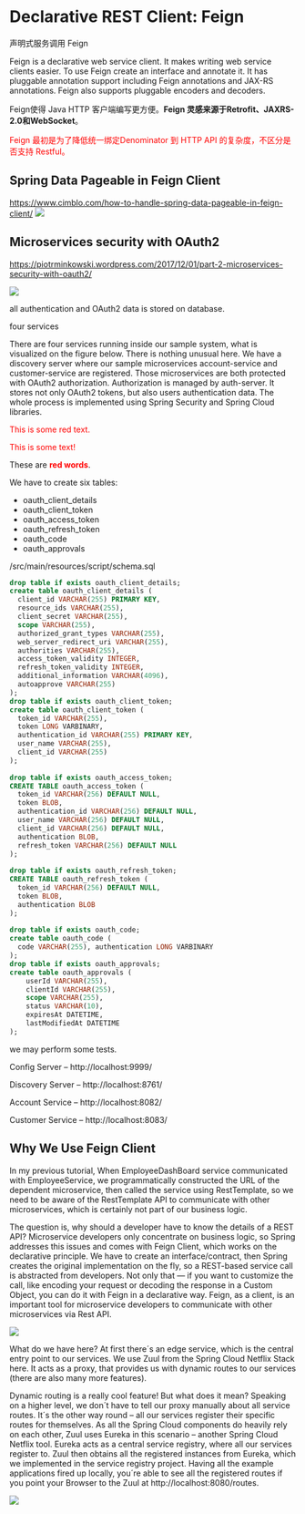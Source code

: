 
# Declarative REST Client: Feign
声明式服务调用 Feign

Feign is a declarative web service client. It makes writing web service clients easier. To use Feign create an interface and annotate it. It has pluggable annotation support including Feign annotations and JAX-RS annotations. Feign also supports pluggable encoders and decoders.

Feign使得 Java HTTP 客户端编写更方便。**Feign 灵感来源于Retrofit、JAXRS-2.0和WebSocket**。

<font color="red">Feign 最初是为了降低统一绑定Denominator 到 HTTP API 的复杂度，不区分是否支持 Restful。</font>



## Spring Data Pageable in Feign Client

https://www.cimblo.com/how-to-handle-spring-data-pageable-in-feign-client/
![](https://i2.wp.com/cimblo.com/wp-content/uploads/2018/08/How-To-Handle-Spring-Data-Pageable-in-Feign-Client.png)

## 



## Microservices security with OAuth2

https://piotrminkowski.wordpress.com/2017/12/01/part-2-microservices-security-with-oauth2/

![](https://piotrminkowski.files.wordpress.com/2017/12/oauth2-1.png)

all authentication and OAuth2 data is stored on database.

four services
 
 There are four services running inside our sample system, what is visualized on the figure below. There is nothing unusual here. We have a discovery server where our sample microservices account-service and customer-service are registered. Those microservices are both protected with OAuth2 authorization. Authorization is managed by auth-server. It stores not only OAuth2 tokens, but also users authentication data. The whole process is implemented using Spring Security and Spring Cloud libraries.
 

<p style='color:red'>This is some red text.</p>

<font color="red">This is some text!</font>

These are <b style='color:red'>red words</b>.

We have to create six tables:

- oauth_client_details
- oauth_client_token
- oauth_access_token
- oauth_refresh_token
- oauth_code
- oauth_approvals

/src/main/resources/script/schema.sql
```sql
drop table if exists oauth_client_details;
create table oauth_client_details (
  client_id VARCHAR(255) PRIMARY KEY,
  resource_ids VARCHAR(255),
  client_secret VARCHAR(255),
  scope VARCHAR(255),
  authorized_grant_types VARCHAR(255),
  web_server_redirect_uri VARCHAR(255),
  authorities VARCHAR(255),
  access_token_validity INTEGER,
  refresh_token_validity INTEGER,
  additional_information VARCHAR(4096),
  autoapprove VARCHAR(255)
);
drop table if exists oauth_client_token;
create table oauth_client_token (
  token_id VARCHAR(255),
  token LONG VARBINARY,
  authentication_id VARCHAR(255) PRIMARY KEY,
  user_name VARCHAR(255),
  client_id VARCHAR(255)
);
 
drop table if exists oauth_access_token;
CREATE TABLE oauth_access_token (
  token_id VARCHAR(256) DEFAULT NULL,
  token BLOB,
  authentication_id VARCHAR(256) DEFAULT NULL,
  user_name VARCHAR(256) DEFAULT NULL,
  client_id VARCHAR(256) DEFAULT NULL,
  authentication BLOB,
  refresh_token VARCHAR(256) DEFAULT NULL
);
 
drop table if exists oauth_refresh_token;
CREATE TABLE oauth_refresh_token (
  token_id VARCHAR(256) DEFAULT NULL,
  token BLOB,
  authentication BLOB
);
 
drop table if exists oauth_code;
create table oauth_code (
  code VARCHAR(255), authentication LONG VARBINARY
);
drop table if exists oauth_approvals;
create table oauth_approvals (
    userId VARCHAR(255),
    clientId VARCHAR(255),
    scope VARCHAR(255),
    status VARCHAR(10),
    expiresAt DATETIME,
    lastModifiedAt DATETIME
);
```


we may perform some tests. 

Config Server – http://localhost:9999/

Discovery Server – http://localhost:8761/

Account Service – http://localhost:8082/

Customer Service – http://localhost:8083/


## Why We Use Feign Client
In my previous tutorial, When EmployeeDashBoard service communicated with EmployeeService, we programmatically constructed the URL of the dependent microservice, then called the service using RestTemplate, so we need to be aware of the RestTemplate API to communicate with other microservices, which is certainly not part of our business logic.

The question is, why should a developer have to know the details of a REST API? Microservice developers only concentrate on business logic, so Spring addresses this issues and comes with Feign Client, which works on the declarative principle. We have to create an interface/contract, then Spring creates the original implementation on the fly, so a REST-based service call is abstracted from developers. Not only that — if you want to customize the call, like encoding your request or decoding the response in a Custom Object, you can do it with Feign in a declarative way. Feign, as a client, is an important tool for microservice developers to communicate with other microservices via Rest API.

![](https://1.bp.blogspot.com/-cLPct-Cfx3w/WYNgnPfYYJI/AAAAAAAAFqE/3mqTXBrAaOEA9JmkYx9uRgph0prtprSDgCLcBGAs/s1600/Microservices%2BCommunication_%2BFeign%2Bas%2BRest%2BClient.jpg)


What do we have here? At first there´s an edge service, which is the central entry point to our services. We use Zuul from the Spring Cloud Netflix Stack here. It acts as a proxy, that provides us with dynamic routes to our services (there are also many more features).

Dynamic routing is a really cool feature! But what does it mean? Speaking on a higher level, we don´t have to tell our proxy manually about all service routes. It´s the other way round – all our services register their specific routes for themselves. As all the Spring Cloud components do heavily rely on each other, Zuul uses Eureka in this scenario – another Spring Cloud Netflix tool. Eureka acts as a central service registry, where all our services register to. Zuul then obtains all the registered instances from Eureka, which we implemented in the service registry project. Having all the example applications fired up locally, you´re able to see all the registered routes if you point your Browser to the Zuul at http://localhost:8080/routes.

![](https://blog.codecentric.de/files/2017/05/multiple-apps-spring-boot-cloud-netflix.png)
